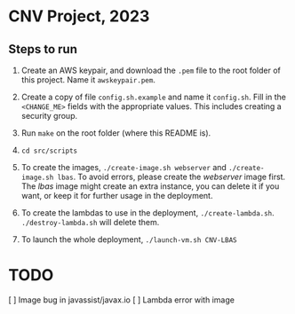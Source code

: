 # CNV Project, 2023

## Steps to run

1. Create an AWS keypair, and download the `.pem` file to the root folder of
this project. Name it `awskeypair.pem`.

2. Create a copy of file `config.sh.example` and name it `config.sh`. Fill in
the `<CHANGE_ME>` fields with the appropriate values. This includes creating a
security group.

3. Run `make` on the root folder (where this README is).

4. `cd src/scripts`

5. To create the images, `./create-image.sh webserver` and `./create-image.sh
lbas`. To avoid errors, please create the *webserver* image first. The *lbas*
image might create an extra instance, you can delete it if you want, or keep it
for further usage in the deployment.

6. To create the lambdas to use in the deployment, `./create-lambda.sh`.
`./destroy-lambda.sh` will delete them.

7. To launch the whole deployment, `./launch-vm.sh CNV-LBAS`

# TODO

[ ] Image bug in javassist/javax.io
[ ] Lambda error with image
